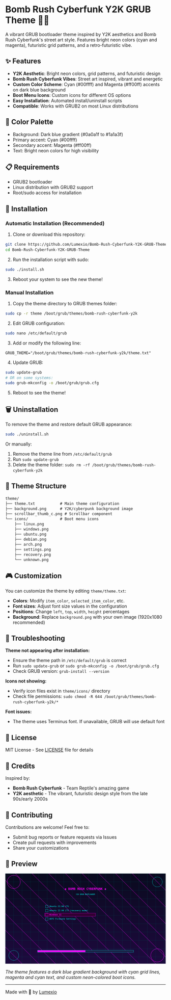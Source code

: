 # Bomb Rush Cyberfunk Y2K GRUB Theme 🎨✨

A vibrant GRUB bootloader theme inspired by Y2K aesthetics and Bomb Rush Cyberfunk's street art style. Features bright neon colors (cyan and magenta), futuristic grid patterns, and a retro-futuristic vibe.

## ✨ Features

- **Y2K Aesthetic**: Bright neon colors, grid patterns, and futuristic design
- **Bomb Rush Cyberfunk Vibes**: Street art inspired, vibrant and energetic
- **Custom Color Scheme**: Cyan (#00ffff) and Magenta (#ff00ff) accents on dark blue background
- **Boot Menu Icons**: Custom icons for different OS options
- **Easy Installation**: Automated install/uninstall scripts
- **Compatible**: Works with GRUB2 on most Linux distributions

## 🎨 Color Palette

- Background: Dark blue gradient (#0a0a1f to #1a1a3f)
- Primary accent: Cyan (#00ffff)
- Secondary accent: Magenta (#ff00ff)
- Text: Bright neon colors for high visibility

## 📋 Requirements

- GRUB2 bootloader
- Linux distribution with GRUB2 support
- Root/sudo access for installation

## 🚀 Installation

### Automatic Installation (Recommended)

1. Clone or download this repository:
```bash
git clone https://github.com/Lumexio/Bomb-Rush-Cyberfunk-Y2K-GRUB-Theme.git
cd Bomb-Rush-Cyberfunk-Y2K-GRUB-Theme
```

2. Run the installation script with sudo:
```bash
sudo ./install.sh
```

3. Reboot your system to see the new theme!

### Manual Installation

1. Copy the theme directory to GRUB themes folder:
```bash
sudo cp -r theme /boot/grub/themes/bomb-rush-cyberfunk-y2k
```

2. Edit GRUB configuration:
```bash
sudo nano /etc/default/grub
```

3. Add or modify the following line:
```
GRUB_THEME="/boot/grub/themes/bomb-rush-cyberfunk-y2k/theme.txt"
```

4. Update GRUB:
```bash
sudo update-grub
# OR on some systems:
sudo grub-mkconfig -o /boot/grub/grub.cfg
```

5. Reboot to see the theme!

## 🗑️ Uninstallation

To remove the theme and restore default GRUB appearance:

```bash
sudo ./uninstall.sh
```

Or manually:
1. Remove the theme line from `/etc/default/grub`
2. Run `sudo update-grub`
3. Delete the theme folder: `sudo rm -rf /boot/grub/themes/bomb-rush-cyberfunk-y2k`

## 📁 Theme Structure

```
theme/
├── theme.txt           # Main theme configuration
├── background.png      # Y2K/cyberpunk background image
├── scrollbar_thumb_c.png # Scrollbar component
└── icons/              # Boot menu icons
    ├── linux.png
    ├── windows.png
    ├── ubuntu.png
    ├── debian.png
    ├── arch.png
    ├── settings.png
    ├── recovery.png
    └── unknown.png
```

## 🎮 Customization

You can customize the theme by editing `theme/theme.txt`:

- **Colors**: Modify `item_color`, `selected_item_color`, etc.
- **Font sizes**: Adjust font size values in the configuration
- **Positions**: Change `left`, `top`, `width`, `height` percentages
- **Background**: Replace `background.png` with your own image (1920x1080 recommended)

## 🐛 Troubleshooting

**Theme not appearing after installation:**
- Ensure the theme path in `/etc/default/grub` is correct
- Run `sudo update-grub` or `sudo grub-mkconfig -o /boot/grub/grub.cfg`
- Check GRUB version: `grub-install --version`

**Icons not showing:**
- Verify icon files exist in `theme/icons/` directory
- Check file permissions: `sudo chmod -R 644 /boot/grub/themes/bomb-rush-cyberfunk-y2k/*`

**Font issues:**
- The theme uses Terminus font. If unavailable, GRUB will use default font

## 📜 License

MIT License - See [LICENSE](LICENSE) file for details

## 🙏 Credits

Inspired by:
- **Bomb Rush Cyberfunk** - Team Reptile's amazing game
- **Y2K aesthetic** - The vibrant, futuristic design style from the late 90s/early 2000s

## 🌟 Contributing

Contributions are welcome! Feel free to:
- Submit bug reports or feature requests via Issues
- Create pull requests with improvements
- Share your customizations

## 📸 Preview

![Theme Preview](preview.png)

*The theme features a dark blue gradient background with cyan grid lines, magenta and cyan text, and custom neon-colored boot icons.*

---

Made with 💜 by [Lumexio](https://github.com/Lumexio)